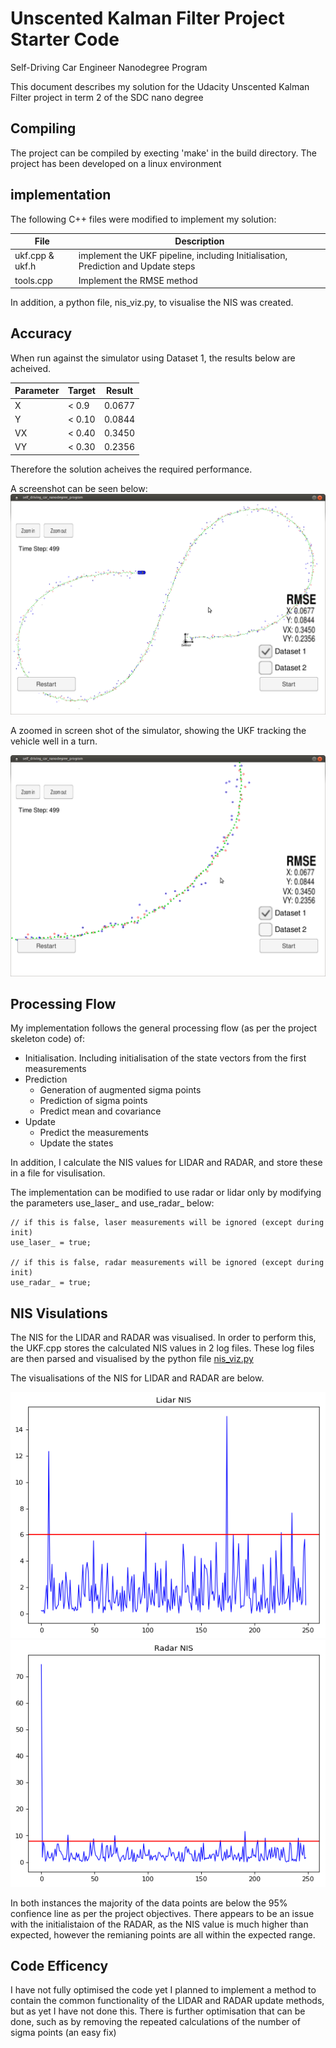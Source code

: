 # Unscented Kalman Filter Project Starter Code
Self-Driving Car Engineer Nanodegree Program

This document describes my solution for the Udacity Unscented Kalman Filter project in term 2 of the SDC nano degree


## Compiling

The project can be compiled by execting 'make' in the build directory.
The project has been developed on a linux environment

## implementation

The following C++ files were modified to implement my solution:

File  |  Description
--|--
ukf.cpp & ukf.h  |  implement the UKF pipeline, including Initialisation, Prediction and Update steps
tools.cpp  |  Implement the RMSE method

In addition, a python file, nis_viz.py, to visualise the NIS was created.

## Accuracy

When run against the simulator using Dataset 1, the results below are acheived.

Parameter  |  Target |  Result
--|---|--
X  | < 0.9  |  0.0677
Y  | < 0.10  |  0.0844
VX  | < 0.40  |  0.3450
VY  | < 0.30  |  0.2356

Therefore the solution acheives the required performance.


A screenshot can be seen below:
![Simulator View](https://github.com/Geordio/CarND-Unscented-Kalman-Filter-Project/blob/master/writeup/simulator%20_screenshot.png  "Simulator View")

A zoomed in screen shot of the simulator, showing the UKF tracking the vehicle well in a turn.

![Simulator View](https://github.com/Geordio/CarND-Unscented-Kalman-Filter-Project/blob/master/writeup/sim_zoomed_in.png  "Simulator View Zoomed")


## Processing Flow

My implementation follows the general processing flow (as per the project skeleton code) of:
- Initialisation. Including initialisation of the state vectors from the first measurements
- Prediction
  - Generation of augmented sigma points
  - Prediction of sigma points
  - Predict mean and covariance
- Update
	- Predict the measurements
	- Update the states

In addition, I calculate the NIS values for LIDAR and RADAR, and store these in a file for visulisation.

The implementation can be modified to use radar or lidar only by modifying the parameters use_laser_ and use_radar_  below:
```
// if this is false, laser measurements will be ignored (except during init)
use_laser_ = true;

// if this is false, radar measurements will be ignored (except during init)
use_radar_ = true;
```

## NIS Visulations

The NIS for the LIDAR and RADAR was visualised.
In order to perform this, the UKF.cpp stores the calculated NIS values in 2 log files. These log files are then parsed and visualised by the python file [nis_viz.py][e09286c2]

  [e09286c2]: https://github.com/Geordio/CarND-Unscented-Kalman-Filter-Project/blob/master/nis/nis_viz.py "nis_viz.py"

The visualisations of the NIS for LIDAR and RADAR are below.

![NIS LIDAR](https://github.com/Geordio/CarND-Unscented-Kalman-Filter-Project/blob/master/nis/NIS_plot_lidar.png)
![NIS RADAR](https://github.com/Geordio/CarND-Unscented-Kalman-Filter-Project/blob/master/nis/NIS_plot_radar.png)

In both instances the majority of the data  points are below the 95% confience line as per the project objectives. There appears to be an issue with the initialistaion of the RADAR, as the NIS value is much higher than expected, however the remianing points are all within the expected range.

## Code Efficency

I have not fully optimised the code yet I planned to implement a method to contain the common functionality of the LIDAR and RADAR update methods, but as yet I have not done this.
There is further optimisation that can be done, such as by removing the repeated calculations of the number of sigma points (an easy fix)
